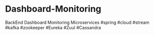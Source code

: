 # Dashboard-Monitoring
 BackEnd Dashboard Monitoring Microservices #spring #cloud #stream #kafka #zookeeper #Eureka #Zuul #Cassandra 
